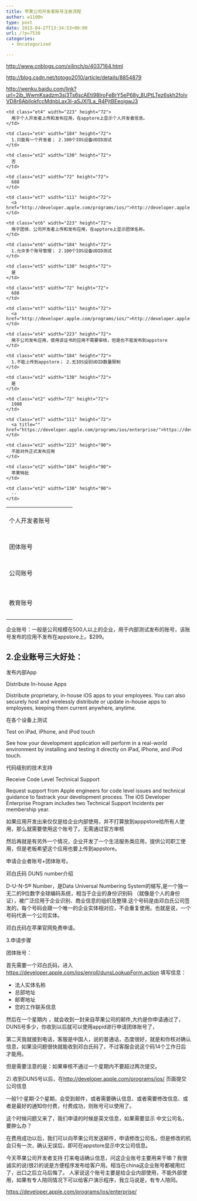 ```yaml
---
title: 苹果公司开发者账号注册流程
author: w1100n
type: post
date: 2015-04-27T13:34:53+00:00
url: /?p=7530
categories:
  - Uncategorized

---
```

http://www.cnblogs.com/xilinch/p/4037164.html

http://blog.csdn.net/totogo2010/article/details/8854879

http://wenku.baidu.com/link?url=2ib_WwmKsadzm3sj3Ts6scAEti98IroFeBrY5eP68y_8UPtLTez6skh2folvVD8r6AbIlokfccMdnbLax3I-aSJXl1La_R4PjtBEeoigwJ3

<table>
  <tr>
    <td class="et2" width="165" height="72">
      个人开发者账号
    </td>
    
    <td class="et4" width="223" height="72">
      用于个人开发者上传和发布应用，在apptore上显示个人开发者信息。
    </td>
    
    <td class="et4" width="184" height="72">
      1.只能有一个开发者； 2.100个IOS设备UDID测试
    </td>
    
    <td class="et2" width="130" height="72">
      否
    </td>
    
    <td class="et2" width="72" height="72">
      688
    </td>
    
    <td class="et7" width="111" height="72">
      <a href="http://developer.apple.com/programs/ios/">http://developer.apple.com/programs/ios/</a>
    </td>
  </tr>
  
  <tr>
    <td class="et5" width="165" height="72">
      团体账号
    </td>
    
    <td class="et6" width="223" height="72">
      用于团体、公司开发者上传和发布应用，在apptore上显示团体名称。
    </td>
    
    <td class="et6" width="184" height="72">
      1.允许多个账号管理； 2.100个IOS设备UDID测试
    </td>
    
    <td class="et5" width="130" height="72">
      是
    </td>
    
    <td class="et5" width="72" height="72">
      688
    </td>
    
    <td class="et7" width="111" height="72">
      <a href="http://developer.apple.com/programs/ios/">http://developer.apple.com/programs/ios/</a>
    </td>
  </tr>
  
  <tr>
    <td class="et2" width="165" height="72">
      公司账号
    </td>
    
    <td class="et4" width="223" height="72">
      用于公司发布应用，使用该证书的应用不需要审核，但是也不能发布到appstore
    </td>
    
    <td class="et4" width="184" height="72">
      1.不能上传到appstore； 2.无IOS设别UDID数量限制
    </td>
    
    <td class="et2" width="130" height="72">
      是
    </td>
    
    <td class="et2" width="72" height="72">
      1988
    </td>
    
    <td class="et7" width="111" height="72">
      <a title="" href="https://developer.apple.com/programs/ios/enterprise/">https://developer.apple.com/programs/ios/enterprise/</a>
    </td>
  </tr>
  
  <tr>
    <td class="et2" width="165" height="90">
      教育账号
    </td>
    
    <td class="et2" width="223" height="90">
      不能对外正式发布应用
    </td>
    
    <td class="et2" width="184" height="90">
      苹果特批
    </td>
    
    <td class="et2" width="130" height="90">
      --
    </td>
  </tr>
</table>

企业账号：一般是公司规模在500人以上的企业，用于内部测试发布的账号，该账号发布的应用不发布在appstore上。$299。

## 2.企业账号三大好处：

发布内部App

Distribute In-house Apps
  
Distribute proprietary, in-house iOS apps to your employees. You can also securely host and wirelessly distribute or update in-house apps to employees, keeping them current anywhere, anytime.

在各个设备上测试

Test on iPad, iPhone, and iPod touch
  
See how your development application will perform in a real-world environment by installing and testing it directly on iPad, iPhone, and iPod touch.

代码级别的技术支持

Receive Code Level Technical Support
  
Request support from Apple engineers for code level issues and technical guidance to fastrack your development process. The iOS Developer Enterprise Program includes two Technical Support Incidents per membership year.


如果应用开发出来仅仅是给企业内部使用，并不打算放到apppstore给所有人使用，那么就需要使用这个账号了。无需通过官方审核

然后再就是有另外一个情况，企业开发了一个生活服务类应用，提供公司职工使用，但是老板希望这个应用也要上传到appstore。

申请企业者账号+团体账号。


邓白氏码 DUNS number介绍

D-U-N-S&reg; Number，是Data Universal Numbering System的缩写,是一个独一无二的9位数字全球编码系统，相当于企业的身份识别码 （就像是个人的身份证），被广泛应用于企业识别、商业信息的组织及整理.这个号码是由邓白氏公司签发的，每个号码会跟一个唯一的企业实体相对应，不会重复使用。也就是说，一个号码代表一个公司实体。

邓白氏码在苹果官网免费申请。

3.申请步骤

团体账号：

首先需要一个邓白氏码，进入<a href="https://developer.apple.com/ios/enroll/dunsLookupForm.action" target="_blank">https://developer.apple.com/ios/enroll/dunsLookupForm.action</a> 填写信息：


  * 法人实体名称
  * 总部地址
  * 邮寄地址
  * 您的工作联系信息

然后在一个星期内 ，就会收到一封来自苹果公司的邮件,大约是你申请通过了，DUNS号多少，你收到以后就可以使用appid进行申请团体账号了，

第二天我就接到电话，客服是中国人，说的普通话，态度很好，就是和你核对确认信息，如果没问题很快就能收到邓白氏码了，不过客服会说这个码14个工作日后才能用。

但是需要注意的是：如果审核不通过一个星期内不要超过两次提交。

2).收到DUNS号以后，在<http://developer.apple.com/programs/ios/> 页面提交公司信息

一般1个星期-2个星期，会受到邮件，或者需要确认信息、或者需要修改信息、或者是最好的通知你付费，付费成功，则账号可以使用了。

这个时候问题又来了，我们申请的时候是英文信息，如果需要显示 中文公司名，要肿么办？

在费用成功以后，我们可以向苹果公司发送邮件，申请修改公司名，但是修改的机会只有一次，确认无误后，即可在appstore显示中文公司信息。

今天苹果公司开发者支持 打来电话确认信息，问这企业账号主要用来干嘛？我很诚实的说(很2)的说是方便程序发布给客户用。相当在china这企业账号都被用烂了，出口之后立马后悔了。 人家说这个账号主要是给企业内部使用，不能外部使用，如果有专人陪同情况下可以给客户演示程序，我立马说是，有专人陪同。


https://developer.apple.com/programs/ios/enterprise/
